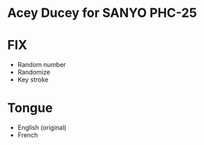 # Acey Ducey for SANYO PHC-25

# FIX

* Random number
* Randomize
* Key stroke

# Tongue

* English (original)
* French
